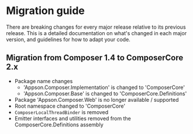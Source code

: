 
# Migration guide

There are breaking changes for every major release relative to its previous release. 
This is a detailed documentation on what's changed in each major version, and guidelines for how to adapt your code.

## Migration from Composer 1.4 to ComposerCore 2.x

* Package name changes
  * 'Appson.Composer.Implementation' is changed to 'ComposerCore'
  * 'Appson.Composer.Base' is changed to 'ComposerCore.Definitions'
* Package 'Appson.Composer.Web' is no longer available / supported
* Root namespace changed to 'ComposerCore'
* `ComposerLocalThreadBinder` is removed
* Emitter interfaces and utilities removed from the ComposerCore.Definitions assembly

